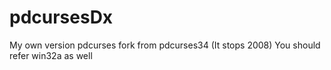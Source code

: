 pdcursesDx
==========

My own version pdcurses fork from pdcurses34 (It stops 2008)
You should refer win32a as well
